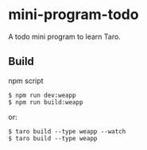 # mini-program-todo
A todo mini program to learn Taro.

## Build
npm script
```
$ npm run dev:weapp
$ npm run build:weapp
```
or:
```
$ taro build --type weapp --watch
$ taro build --type weapp
```
